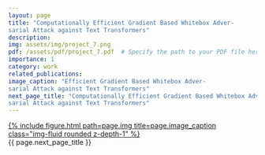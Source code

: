 ```yaml
---
layout: page
title: "Computationally Efficient Gradient Based Whitebox Adver-
sarial Attack against Text Transformers"
description: 
img: assets/img/project_7.png
pdf: /assets/pdf/project_7.pdf  # Specify the path to your PDF file here
importance: 1
category: work
related_publications: 
image_caption: "Efficient Gradient Based Whitebox Adver-
sarial Attack against Text Transformers"
next_page_title: "Computationally Efficient Gradient Based Whitebox Adver-
sarial Attack against Text Transformers"
---
```


<div class="row">
    <div class="col-sm mt-3 mt-md-0">
        <a href="{{ page.pdf }}" target="_blank">
            {% include figure.html path=page.img title=page.image_caption class="img-fluid rounded z-depth-1" %}
        </a>
    </div>
</div>
<div class="caption">
    {{ page.next_page_title }}
</div>
<!-- <div class="caption">
    {{ page.image_caption }}
</div> -->

<!-- <div class="caption">
    {{ page.next_page_title }}
</div> -->

<!-- You can also put regular text between your rows of images.
Say you wanted to write a little bit about your project before you posted the rest of the images.
You describe how you toiled, sweated, *bled* for your project, and then... you reveal its glory in the next row of images. -->


<!-- <div class="caption">
    You can also have artistically styled 2/3 + 1/3 images, like these.
</div> -->
